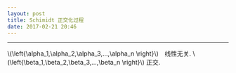 ```yaml
---
layout: post
title: Schimidt 正交化过程
date: 2017-02-21 20:46
---
```


----------------
<div>
\(\left{\alpha_1,\alpha_2,\alpha_3,...,\alpha_n \right}\)　线性无关.
\(\left{\beta_1,\beta_2,\beta_3,...,\beta_n \right}\) 正交.


</div>

